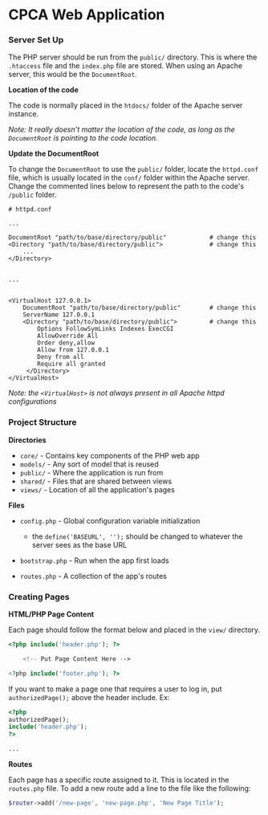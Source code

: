 # CPCA Web Application

### Server Set Up

The PHP server should be run from the `public/` directory. This is where the `.htaccess` file and the `index.php` file are stored.
When using an Apache server, this would be the `DocumentRoot`.

**Location of the code**

The code is normally placed in the `htdocs/` folder of the Apache server instance.

*Note: It really doesn't matter the location of the code, as long as the `DocumentRoot` is pointing to the code location.*

**Update the DocumentRoot**

To change the `DocumentRoot` to use the `public/` folder, locate the `httpd.conf` file, which is usually located in
the `conf/` folder within the Apache server. Change the commented lines below to represent the path to the code's `/public`
folder.

```apacheconfig
# httpd.conf
 
...
 
DocumentRoot "path/to/base/directory/public"            # change this
<Directory "path/to/base/directory/public">             # change this
    ...
</Directory>
 
 
...
 
 
<VirtualHost 127.0.0.1>
    DocumentRoot "path/to/base/directory/public"        # change this
    ServerName 127.0.0.1
    <Directory "path/to/base/directory/public">         # change this
        Options FollowSymLinks Indexes ExecCGI
        AllowOverride All
        Order deny,allow
        Allow from 127.0.0.1
        Deny from all
        Require all granted
     </Directory>
</VirtualHost>
```


*Note: the `<VirtualHost>` is not always present in all Apache httpd configurations*

### Project Structure

**Directories**
* `core/` - Contains key components of the PHP web app
* `models/` - Any sort of model that is reused
* `public/` - Where the application is run from
* `shared/` - Files that are shared between views
* `views/` - Location of all the application's pages

**Files**
* `config.php` - Global configuration variable initialization
    * the `define('BASEURL', '');` should be changed to whatever the server sees as the base URL

* `bootstrap.php` - Run when the app first loads
* `routes.php` - A collection of the app's routes

### Creating Pages

**HTML/PHP Page Content**

Each page should follow the format below and placed in the `view/` directory.

```php
<?php include('header.php'); ?>

    <!-- Put Page Content Here -->

<?php include('footer.php'); ?>
```

If you want to make a page one that requires a user to log in, put `authorizedPage();` above the header include. Ex:

```php
<?php 
authorizedPage();
include('header.php'); 
?>

...

```

**Routes**

Each page has a specific route assigned to it. This is located in the `routes.php` file. 
To add a new route add a line to the file like the following:

```php
$router->add('/new-page', 'new-page.php', 'New Page Title');
```